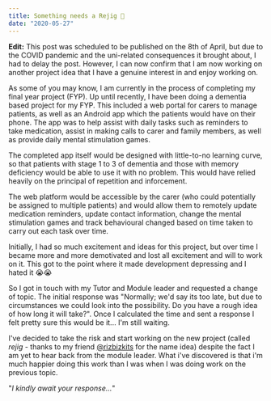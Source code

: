 ```yaml
---
title: Something needs a Rejig 👀
date: "2020-05-27"
---
```


**Edit:** This post was scheduled to be published on the 8th of April, but due to the COVID pandemic and the uni-related consequences it brought about, I had to delay the post. However, I can now confirm that I am now working on another project idea that I have a genuine interest in and enjoy working on.

As some of you may know, I am currently in the process of completing my final year project (FYP). Up until recently, I have been doing a dementia based project for my FYP. This included a web portal for carers to manage patients, as well as an Android app which the patients would have on their phone. The app was to help assist with daily tasks such as reminders to take medication, assist in making calls to carer and family members, as well as provide daily mental stimulation games.

The completed app itself would be designed with little-to-no learning curve, so that patients with stage 1 to 3 of dementia and those with memory deficiency would be able to use it with no problem. This would have relied heavily on the principal of repetition and inforcement.

The web platform would be accessible by the carer (who could potentially be assigned to multiple patients) and would allow them to remotely update medication reminders, update contact information, change the mental stimulation games and track behavioural changed based on time taken to carry out each task over time.

Initially, I had so much excitement and ideas for this project, but over time I became more and more demotivated and lost all excitement and will to work on it. This got to the point where it made development depressing and I hated it 😭😭

So I got in touch with my Tutor and Module leader and requested a change of topic. The initial response was "Normally; we'd say its too late, but due to circumstances we could look into the possibility. Do you have a rough idea of how long it will take?". Once I calculated the time and sent a response I felt pretty sure this would be it... I'm still waiting.

I've decided to take the risk and start working on the new project (called *rejig* - thanks to my friend [@rizbizkits](https://twitter.com/rizbizkits) for the name idea) despite the fact I am yet to hear back from the module leader. What i've discovered is that i'm much happier doing this work than I was when I was doing work on the previous topic.

"*I kindly await your response...*"

